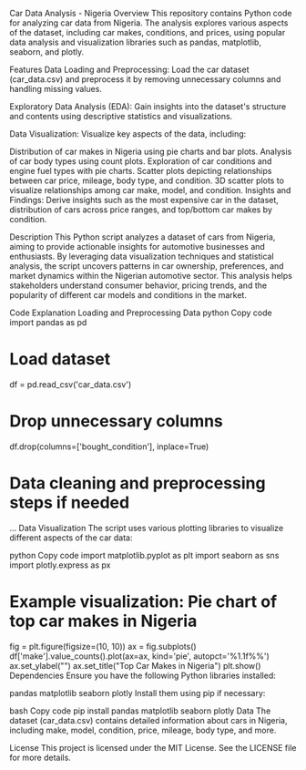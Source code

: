 Car Data Analysis - Nigeria
Overview
This repository contains Python code for analyzing car data from Nigeria. The analysis explores various aspects of the dataset, including car makes, conditions, and prices, using popular data analysis and visualization libraries such as pandas, matplotlib, seaborn, and plotly.

Features
Data Loading and Preprocessing: Load the car dataset (car_data.csv) and preprocess it by removing unnecessary columns and handling missing values.

Exploratory Data Analysis (EDA): Gain insights into the dataset's structure and contents using descriptive statistics and visualizations.

Data Visualization: Visualize key aspects of the data, including:

Distribution of car makes in Nigeria using pie charts and bar plots.
Analysis of car body types using count plots.
Exploration of car conditions and engine fuel types with pie charts.
Scatter plots depicting relationships between car price, mileage, body type, and condition.
3D scatter plots to visualize relationships among car make, model, and condition.
Insights and Findings: Derive insights such as the most expensive car in the dataset, distribution of cars across price ranges, and top/bottom car makes by condition.

Description
This Python script analyzes a dataset of cars from Nigeria, aiming to provide actionable insights for automotive businesses and enthusiasts. By leveraging data visualization techniques and statistical analysis, the script uncovers patterns in car ownership, preferences, and market dynamics within the Nigerian automotive sector. This analysis helps stakeholders understand consumer behavior, pricing trends, and the popularity of different car models and conditions in the market.

Code Explanation
Loading and Preprocessing Data
python
Copy code
import pandas as pd

# Load dataset
df = pd.read_csv('car_data.csv')

# Drop unnecessary columns
df.drop(columns=['bought_condition'], inplace=True)

# Data cleaning and preprocessing steps if needed
...
Data Visualization
The script uses various plotting libraries to visualize different aspects of the car data:

python
Copy code
import matplotlib.pyplot as plt
import seaborn as sns
import plotly.express as px

# Example visualization: Pie chart of top car makes in Nigeria
fig = plt.figure(figsize=(10, 10))
ax = fig.subplots()
df['make'].value_counts().plot(ax=ax, kind='pie', autopct='%1.1f%%')
ax.set_ylabel("")
ax.set_title("Top Car Makes in Nigeria")
plt.show()
Dependencies
Ensure you have the following Python libraries installed:

pandas
matplotlib
seaborn
plotly
Install them using pip if necessary:

bash
Copy code
pip install pandas matplotlib seaborn plotly
Data
The dataset (car_data.csv) contains detailed information about cars in Nigeria, including make, model, condition, price, mileage, body type, and more.

License
This project is licensed under the MIT License. See the LICENSE file for more details.
